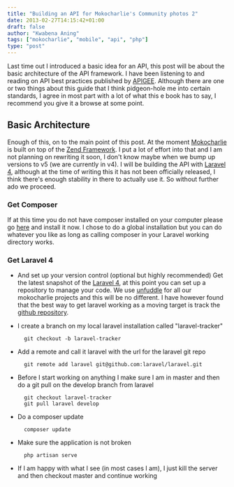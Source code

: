 ```yaml
---
title: "Building an API for Mokocharlie's Community photos 2"
date: 2013-02-27T14:15:42+01:00
draft: false
author: "Kwabena Aning"
tags: ["mokocharlie", "mobile", "api", "php"]
type: "post"
---
```


Last time out I introduced a basic idea for an API, this post will be about the basic architecture of the API framework. I have been listening to and reading on API best practices published by [APIGEE](http://offers.apigee.com/ebook-api-design-yt/, "Web API Design"). Although there are one or two things about this guide that I think pidgeon-hole me into certain standards, I agree in most part with a lot of what this e book has to say, I recommend you give it a browse at some point.

## Basic Architecture ##
Enough of this, on to the main point of this post. At the moment [Mokocharlie](http://mokocharlie.com "Mokocharlie") is built on top of the [Zend Framework](http://framework.zend.com "Zend Framework"). I put a lot of effort into that and I am not planning on rewriting it soon, I don't know maybe when we bump up versions to v5 (we are currently in v4). I will be building the API with [Laravel 4](http://four.laravel.com), although at the time of writing this it has not been officially released, I think there's enough stability in there to actually use it. So without further ado we proceed.

### Get Composer ###
If at this time you do not have composer installed on your computer please go [here](http://getcomposer.com, "Get composer") and install it now. I chose to do a global installation but you can do whatever you like as long as calling composer in your Laravel working directory works.

### Get Laravel 4 ######
* And set up your version control (optional but highly recommended)
Get the latest snapshot of the [Laravel 4](http://four.laravel.com "Laravel 4"), at this point you can set up a repository to manage your code. We use [unfuddle](http://www.unfuddle.com "Unfuddle") for all our mokocharlie projects and this will be no different.
I have however found that the best way to get laravel working as a moving target is track the [github repository](https://github.com/laravel/laravel).
* I create a branch on my local laravel installation called "laravel-tracker"

        git checkout -b laravel-tracker
* Add a remote and call it laravel with the url for the laravel git repo

        git remote add laravel git@github.com:laravel/laravel.git
* Before I start working on anything I make sure I am in master and then do a git pull on the develop branch from laravel

        git checkout laravel-tracker
        git pull laravel develop
* Do a composer update

        composer update
* Make sure the application is not broken

        php artisan serve
* If I am happy with what I see (in most cases I am), I just kill the server and then checkout master and continue working
